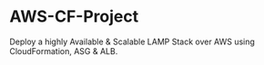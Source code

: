 # AWS-CF-Project
Deploy a highly Available &amp; Scalable LAMP Stack over AWS using CloudFormation, ASG &amp; ALB.
